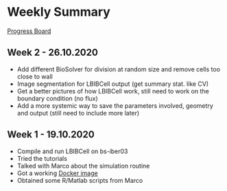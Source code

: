 # Weekly Summary

[Progress Board](https://trello.com/b/I7HLyuhK)

## Week 2 - 26.10.2020 

- Add different BioSolver for division at random size and remove cells too close to wall
- Image segmentation for LBIBCell output (get summary stat. like CV)
- Get a better pictures of how LBIBCell work, still need to work on the boundary condition (no flux)
- Add a more systemic way to save the parameters involved, geometry and output (still need to include more later)

## Week 1 - 19.10.2020 

- Compile and run LBIBCell on bs-iber03
- Tried the tutorials
- Talked with Marco about the simulation routine
- Got a working [Docker image](https://github.com/wyq977/docker_images/blob/master/lbibcell/Dockerfile)
- Obtained some R/Matlab scripts from Marco


